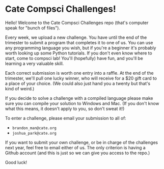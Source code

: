 # Cate Compsci Challenges!

Hello! Welcome to the Cate Compsci Challenges repo (that's computer speak for "bunch of files").

Every week, we upload a new challenge. You have until the end of the trimester to submit a program that completes it to one of us. You can use any programming language you wish, but if you're a beginner it's probably worth looking up some Python tutorials. If you don't even know where to start, come to compsci lab! You'll (hopefully) have fun, and you'll be learning a very valuable skill.

Each correct submission is worth one entry into a raffle. At the end of the trimester, we'll pull one lucky winner, who will receive for a $20 gift card to a place of your choice. (We could also just hand you a twenty but that's kind of weird.)

If you decide to solve a challenge with a compiled language please make sure you can compile your solution to Windows and Mac. (If you don't know what this means, it doesn't apply to you, so don't sweat it!)

To enter a challenge, please email your submission to all of:
- `brandon_man@cate.org`
- `joshua_park@cate.org`

If you want to submit your own challenge, or be in charge of the challenges next year, feel free to email either of us. The only criterion is having a Github account (and this is just so we can give you access to the repo.)

Good luck!
